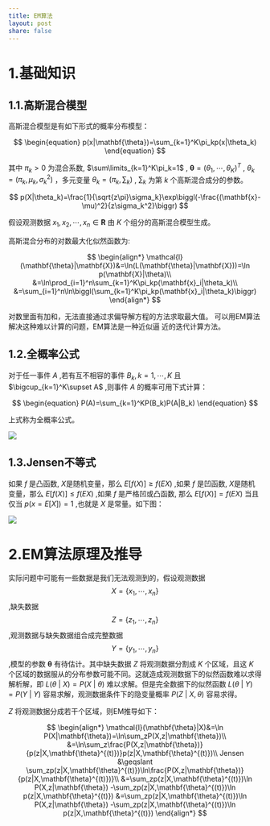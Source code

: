 ```yaml
---
title: EM算法
layout: post
share: false
---
```


# 1.基础知识
## 1.1.高斯混合模型

高斯混合模型是有如下形式的概率分布模型：

$$
\begin{equation}
p(x|\mathbf{\theta})=\sum_{k=1}^K\pi_kp(x|\theta_k)
\end{equation}
$$

其中 $\pi_k>0$ 为混合系数, $\sum\limits_{k=1}^K\pi_k=1$ , $\mathbf{\theta}=(\theta_1,\cdots,\theta_K)^T$ , $\theta_k=(\pi_k,\mu_k,\sigma_k^2)$ ，多元变量 $\theta_k=(\pi_k,\sum_k)$ , $\sum_k$ 为第 $k$ 个高斯混合成分的参数。

$$
p(X|\theta_k)=\frac{1}{\sqrt{z\pi}\sigma_k}\exp\biggl(-\frac{(\mathbf{x}-\mu)^2}{z\sigma_k^2}\biggr)
$$

假设观测数据 $x_1,x_2,\cdots,x_n \in \mathbf{R}$ 由 $K$ 个组分的高斯混合模型生成。

高斯混合分布的对数最大化似然函数为:

$$
\begin{align*}
\mathcal{l}(\mathbf{\theta}|\mathbf{X})&=\ln(L(\mathbf{\theta}|\mathbf{X}))=\ln p(\mathbf{X}|\theta)\\
&=\ln\prod_{i=1}^n\sum_{k=1}^K\pi_kp(\mathbf{x}_i|\theta_k)\\
&=\sum_{i=1}^n\ln\biggl(\sum_{k=1}^K\pi_kp(\mathbf{x}_i|\theta_k)\biggr)
\end{align*}
$$

对数里面有加和，无法直接通过求偏导解方程的方法求取最大值。
可以用EM算法解决这种难以计算的问题，EM算法是一种近似逼
近的迭代计算方法。

## 1.2.全概率公式
对于任一事件 $A$ ,若有互不相容的事件 $B_k,k=1,\cdots,K$ 且 $\bigcup_{k=1}^K\supset A$ ,则事件 $A$ 的概率可用下式计算：

$$
\begin{equation}
P(A)=\sum_{k=1}^KP(B_k)P(A|B_k)
\end{equation}
$$

上式称为全概率公式。

![](https://darknessbeforedawn.github.io/test-book/images/EM1.png)

## 1.3.Jensen不等式

如果 $f$ 是凸函数, $X$是随机变量，那么 $E[f(X)]\geq f(EX)$ ,如果 $f$ 是凹函数, $X$是随机变量，那么 $E[f(X)]\leq f(EX)$ ,如果 $f$ 是严格凹或凸函数, 那么 $E[f(X)]=f(EX)$ 当且仅当 $p(x=E[X])=1$ ,也就是 $X$ 是常量。如下图：

![](https://darknessbeforedawn.github.io/test-book/images/EM2.png)


# 2.EM算法原理及推导

实际问题中可能有一些数据是我们无法观测到的，假设观测数据$$X=\{x_1,\cdots,x_n\}$$,缺失数据$$Z=\{z_1,\cdots,z_n\}$$,观测数据与缺失数据组合成完整数据$$Y=\{y_1,\cdots,y_n\}$$,模型的参数 $\mathbf{\theta}$ 有待估计。其中缺失数据 $Z$ 将观测数据分割成 $K$ 个区域，且这 $K$ 个区域的数据服从的分布参数可能不同。这就造成观测数据下的似然函数难以求得解析解，即 $L(\theta$ \| $X)=P(X$ \| $\theta)$ 难以求解。但是完全数据下的似然函数 $L(\theta$ \| $Y)=P(Y$ \| $Y)$ 容易求解，观测数据条件下的隐变量概率 $P(Z$ \| $X,\theta)$ 容易求得。

 $Z$ 将观测数据分成若干个区域，则EM推导如下：

$$
\begin{align*}
\mathcal{l}(\mathbf{\theta}|X)&=\ln P(X|\mathbf{\theta})=\ln\sum_zP(X,z|\mathbf{\theta})\\
&=\ln\sum_z\frac{P(X,z|\mathbf{\theta})}{p(z|X,\mathbf{\theta}^{(t)})}p(z|X,\mathbf{\theta}^{(t)})\\
Jensen &\geqslant \sum_zp(z|X,\mathbf{\theta}^{(t)})\ln\frac{P(X,z|\mathbf{\theta})}{p(z|X,\mathbf{\theta}^{(t)})}\\
&=\sum_zp(z|X,\mathbf{\theta}^{(t)})\ln P(X,z|\mathbf{\theta}) -\sum_zp(z|X,\mathbf{\theta}^{(t)})\ln p(z|X,\mathbf{\theta}^{(t)})
&=\sum_zp(z|X,\mathbf{\theta}^{(t)})\ln P(X,z|\mathbf{\theta}) -\sum_zp(z|X,\mathbf{\theta}^{(t)})\ln p(z|X,\mathbf{\theta}^{(t)})
\end{align*}
$$





